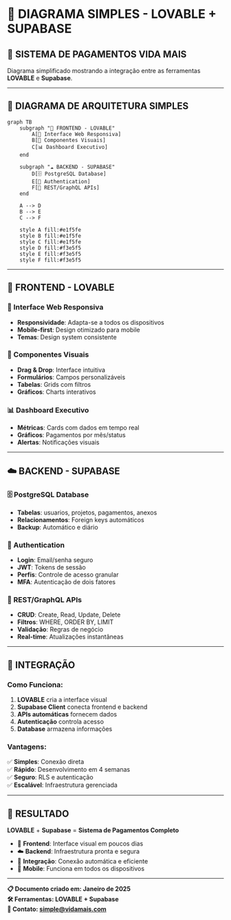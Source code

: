 # 🔗 **DIAGRAMA SIMPLES - LOVABLE + SUPABASE**

## 🎯 **SISTEMA DE PAGAMENTOS VIDA MAIS**

Diagrama simplificado mostrando a integração entre as ferramentas **LOVABLE** e **Supabase**.

---

## 🔗 **DIAGRAMA DE ARQUITETURA SIMPLES**

```mermaid
graph TB
    subgraph "🎨 FRONTEND - LOVABLE"
        A[📱 Interface Web Responsiva]
        B[🎨 Componentes Visuais]
        C[📊 Dashboard Executivo]
    end
    
    subgraph "☁️ BACKEND - SUPABASE"
        D[🗄️ PostgreSQL Database]
        E[🔐 Authentication]
        F[📡 REST/GraphQL APIs]
    end
    
    A --> D
    B --> E
    C --> F
    
    style A fill:#e1f5fe
    style B fill:#e1f5fe
    style C fill:#e1f5fe
    style D fill:#f3e5f5
    style E fill:#f3e5f5
    style F fill:#f3e5f5
```

---

## 🎨 **FRONTEND - LOVABLE**

### **📱 Interface Web Responsiva**
- **Responsividade**: Adapta-se a todos os dispositivos
- **Mobile-first**: Design otimizado para mobile
- **Temas**: Design system consistente

### **🎨 Componentes Visuais**
- **Drag & Drop**: Interface intuitiva
- **Formulários**: Campos personalizáveis
- **Tabelas**: Grids com filtros
- **Gráficos**: Charts interativos

### **📊 Dashboard Executivo**
- **Métricas**: Cards com dados em tempo real
- **Gráficos**: Pagamentos por mês/status
- **Alertas**: Notificações visuais

---

## ☁️ **BACKEND - SUPABASE**

### **🗄️ PostgreSQL Database**
- **Tabelas**: usuarios, projetos, pagamentos, anexos
- **Relacionamentos**: Foreign keys automáticos
- **Backup**: Automático e diário

### **🔐 Authentication**
- **Login**: Email/senha seguro
- **JWT**: Tokens de sessão
- **Perfis**: Controle de acesso granular
- **MFA**: Autenticação de dois fatores

### **📡 REST/GraphQL APIs**
- **CRUD**: Create, Read, Update, Delete
- **Filtros**: WHERE, ORDER BY, LIMIT
- **Validação**: Regras de negócio
- **Real-time**: Atualizações instantâneas

---

## 🔗 **INTEGRAÇÃO**

### **Como Funciona:**
1. **LOVABLE** cria a interface visual
2. **Supabase Client** conecta frontend e backend
3. **APIs automáticas** fornecem dados
4. **Autenticação** controla acesso
5. **Database** armazena informações

### **Vantagens:**
✅ **Simples**: Conexão direta  
✅ **Rápido**: Desenvolvimento em 4 semanas  
✅ **Seguro**: RLS e autenticação  
✅ **Escalável**: Infraestrutura gerenciada  

---

## 🎯 **RESULTADO**

**LOVABLE** + **Supabase** = **Sistema de Pagamentos Completo**

- 🚀 **Frontend**: Interface visual em poucos dias
- ☁️ **Backend**: Infraestrutura pronta e segura
- 🔗 **Integração**: Conexão automática e eficiente
- 📱 **Mobile**: Funciona em todos os dispositivos

---

**📋 Documento criado em: Janeiro de 2025**  
**🛠️ Ferramentas: LOVABLE + Supabase**  
**📧 Contato: simple@vidamais.com**
